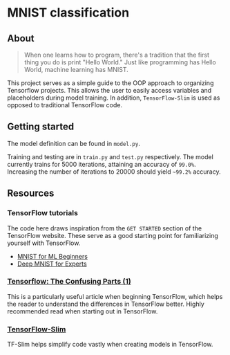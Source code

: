 # MNIST classification
## About
> When one learns how to program, there's a tradition that the first thing you do is print "Hello World."
> Just like programming has Hello World, machine learning has MNIST.

This project serves as a simple guide to the OOP approach to organizing Tensorflow projects. This allows the user to easily access variables and placeholders during model training. In addition, `TensorFlow-Slim` is used as opposed to traditional TensorFlow code.

## Getting started
The model definition can be found in `model.py`.

Training and testing are in `train.py` and `test.py` respectively. The model currently trains for 5000 iterations, attaining an accuracy of `99.0%`. Increasing the number of iterations to 20000 should yield `~99.2%` accuracy.

## Resources
### TensorFlow tutorials
The code here draws inspiration from the `GET STARTED` section of the TensorFlow website. These serve as a good starting point for familiarizing yourself with TensorFlow.

* [MNIST for ML Beginners](https://www.tensorflow.org/versions/r1.0/get_started/mnist/beginners)
* [Deep MNIST for Experts](https://www.tensorflow.org/versions/r1.0/get_started/mnist/pros)

### [Tensorflow: The Confusing Parts (1)](https://jacobbuckman.com/post/tensorflow-the-confusing-parts-1/)
This is a particularly useful article when beginning TensorFlow, which helps the reader to understand the differences in TensorFlow better. Highly recommended read when starting out in TensorFlow.

### [TensorFlow-Slim](https://github.com/tensorflow/tensorflow/tree/master/tensorflow/contrib/slim)
TF-Slim helps simplify code vastly when creating models in TensorFlow.
